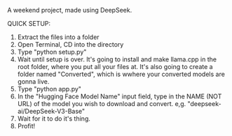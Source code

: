 A weekend project, made using DeepSeek.

QUICK SETUP:
1) Extract the files into a folder
2) Open Terminal, CD into the directory
3) Type "python setup.py"
4) Wait until setup is over. It's going to install and make llama.cpp in the root folder, where you put all your files at. It's also going to create a folder named "Converted", which is wwhere your converted models are gonna live.
5) Type "python app.py"
6) In the "Hugging Face Model Name" input field, type in the NAME (NOT URL) of the model you wish to download and convert. e,g. "deepseek-ai/DeepSeek-V3-Base"
7) Wait for it to do it's thing.
8) Profit!
